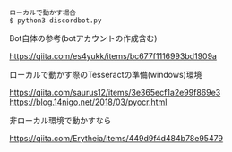 ```
ローカルで動かす場合
$ python3 discordbot.py
```

Bot自体の参考(botアカウントの作成含む)

https://qiita.com/es4yukk/items/bc677f1116993bd1909a

ローカルで動かす際のTesseractの準備(windows)環境

https://qiita.com/saurus12/items/3e365ecf1a2e99f869e3
https://blog.14nigo.net/2018/03/pyocr.html

非ローカル環境で動かすなら

https://qiita.com/Erytheia/items/449d9f4d484b78e95479
